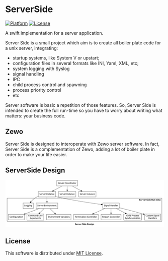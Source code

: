 # ServerSide

[![Platform][platform-badge]][platform-url]
[![License][mit-badge]][mit-url]

A swift implementation for a server application. 

Server Side is a small project which aim is to create all boiler plate code for
a unix server, integrating:

- startup systems, like System V or upstart;
- configuration files in several formats like INI, Yaml, XML, etc;
- system logging with Syslog
- signal handling
- IPC
- child process control and spawning
- process priority control
- etc

Server software is basic a repetition of those features. So, Server Side is
intended to create the full run-time so you have to worry about writing what
matters: your business code.

## Zewo

Server Side is designed to interoperate with Zewo server software. In fact,
Server Side is a complementation of Zewo, adding a lot of boiler plate in order
to make your life easier.

## ServerSide Design

![design](img/design.png)

## License

This software is distributed under [MIT License][mit-url].

[platform-badge]: https://img.shields.io/badge/Platform-Mac%20%26%20Linux-lightgray.svg?style=flat
[platform-url]: https://swift.org
[mit-badge]: https://img.shields.io/badge/License-MIT-blue.svg?style=flat
[mit-url]: https://tldrlegal.com/license/mit-license

